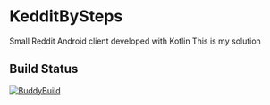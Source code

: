 # KedditBySteps
Small Reddit Android client developed with Kotlin
This is my solution

## Build Status
[![BuddyBuild](https://dashboard.buddybuild.com/api/statusImage?appID=5a2dd5cad230400001f633cb&branch=master&build=latest)](https://dashboard.buddybuild.com/apps/5a2dd5cad230400001f633cb/build/latest?branch=master)
